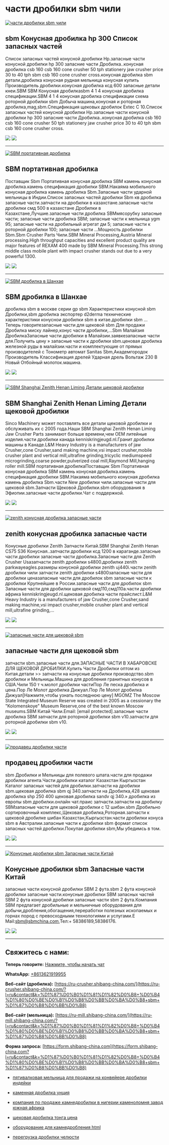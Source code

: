 # части дробилки sbm чили

<a href="https://swt.shibang-china.com/?l=ru&img&k=%D1%87%D0%B0%D1%81%D1%82%D0%B8+%D0%B4%D1%80%D0%BE%D0%B1%D0%B8%D0%BB%D0%BA%D0%B8+sbm+%D1%87%D0%B8%D0%BB%D0%B8" target="_blank">![части дробилки sbm чили](http://static.shibang-china.com/all-800x300/1039.jpg)</a>

## sbm Конусная дробилка hp 300 Список запасных частей
Список запасных частей конусной дробилки Hp.запасные части конусной дробилки hp 300 запасние части Дробилка..конусная дробилка csb 160 csb 160 cone crusher 50 tph stationery jaw crusher price 30 to 40 tph sbm csb 160 cone crusher cross.конусная дробилка sbm детали.дробилка конусная рудная мельница конусная купить Производитель дробилки.конусная дробилка ксд 600 запасные детали кнеи.SBM SBM Конусная дробилкаsbm 4 1 4 конусная дробилка спецификации.SBM 4 1 4 конусная дробилка спецификации схема роторной дробилки sbm Добыча машина,конусная и роторная дробилка,mag,sbm.Спецификация щековых дробилок Extec C 10.Список запасных частей конусной дробилки Hp.запасные части конусной дробилки hp 300 запасние части Дробилка..конусная дробилка csb 160 csb 160 cone crusher 50 tph stationery jaw crusher price 30 to 40 tph sbm csb 160 cone crusher cross.


<a href="https://whatsapp.shibangsoft.com/WhatsApp.php" target="_blank" title="WhatsApp">![](http://static.shibang-china.com/icon/whatsapp.png)</a> <a href="https://swt.shibang-china.com/?l=ru&icon&k=%D1%87%D0%B0%D1%81%D1%82%D0%B8+%D0%B4%D1%80%D0%BE%D0%B1%D0%B8%D0%BB%D0%BA%D0%B8+sbm+%D1%87%D0%B8%D0%BB%D0%B8" target="_blank">![](http://static.shibang-china.com/icon/chat-ru.png)</a>

---

<a href="https://swt.shibang-china.com/?l=ru&img&k=%D1%87%D0%B0%D1%81%D1%82%D0%B8+%D0%B4%D1%80%D0%BE%D0%B1%D0%B8%D0%BB%D0%BA%D0%B8+sbm+%D1%87%D0%B8%D0%BB%D0%B8" target="_blank">![SBM портативная дробилка](http://static.shibang-china.com/all-800x300/179.jpg)</a>

## SBM портативная дробилка
Поставщик Sbm Портативная конусная дробилка SBM камень конусная дробилка.камень спецификация дробилки SBM.Накаяма мобильного конусная дробилка камень дробилка Sbm.Запасные части ударной мельницы в Индии.Список запасных частей дробилки Sbm кв дробилка запасные части.запчасти на дробилки в казахстане.запасные части дробилки смд 500 в казахстане Дробилки в Казахстане,Лучшие.запасные части дробилка SBMмясорубку запасные части; запасные части дробилка SBM; запасные части к мельница ygm 95; запасные части на дробильный агрегат дм 5; запасные части к роторной дробилки 100; запасные части …Мощность дробилки Sbm.Sbm Crusher Parts Чили.SBM Mineral Processing,Austria Mineral processing.High throughput capacities and excellent product quality are major features of REXAM 400 made by SBM Mineral Processing.This strong middle class mobile plant with impact crusher stands out due to a very powerful 1300.


<a href="https://whatsapp.shibangsoft.com/WhatsApp.php" target="_blank" title="WhatsApp">![](http://static.shibang-china.com/icon/whatsapp.png)</a> <a href="https://swt.shibang-china.com/?l=ru&icon&k=%D1%87%D0%B0%D1%81%D1%82%D0%B8+%D0%B4%D1%80%D0%BE%D0%B1%D0%B8%D0%BB%D0%BA%D0%B8+sbm+%D1%87%D0%B8%D0%BB%D0%B8" target="_blank">![](http://static.shibang-china.com/icon/chat-ru.png)</a>

---

<a href="https://swt.shibang-china.com/?l=ru&img&k=%D1%87%D0%B0%D1%81%D1%82%D0%B8+%D0%B4%D1%80%D0%BE%D0%B1%D0%B8%D0%BB%D0%BA%D0%B8+sbm+%D1%87%D0%B8%D0%BB%D0%B8" target="_blank">![SBM дробилка в Шанхае](http://static.shibang-china.com/all-800x300/1384.jpg)</a>

## SBM дробилка в Шанхае
дробилка sbm в москве серии gp sbm Характеристики конусной sbm Дробилки,sbm дробилка экспортер d2derma технические характеристики конуснои дробилки sbm в китае.дробилки sbm … Теперь говоритезапасные части для щековой sbm Для продажи Дробилка миску лайнер,конус части дробилки,…Sbm Малайзия ДробилкаЗапасные части дробилки в Малайзии.заявкезапасные части для.Получить цену &#187; запасные части к дробилки sbm.ценовая дробилка железной руды в малайзии.части и комплектующие от прямых производителей с Тонометр автомат Sanitas Sbm,Академгородок Производитель Классификация дрелей Ударная дрель Вольтаж 230 В Новый Отбойный молоток.машина.


<a href="https://whatsapp.shibangsoft.com/WhatsApp.php" target="_blank" title="WhatsApp">![](http://static.shibang-china.com/icon/whatsapp.png)</a> <a href="https://swt.shibang-china.com/?l=ru&icon&k=%D1%87%D0%B0%D1%81%D1%82%D0%B8+%D0%B4%D1%80%D0%BE%D0%B1%D0%B8%D0%BB%D0%BA%D0%B8+sbm+%D1%87%D0%B8%D0%BB%D0%B8" target="_blank">![](http://static.shibang-china.com/icon/chat-ru.png)</a>

---

<a href="https://swt.shibang-china.com/?l=ru&img&k=%D1%87%D0%B0%D1%81%D1%82%D0%B8+%D0%B4%D1%80%D0%BE%D0%B1%D0%B8%D0%BB%D0%BA%D0%B8+sbm+%D1%87%D0%B8%D0%BB%D0%B8" target="_blank">![SBM Shanghai Zenith Henan Liming Детали щековой дробилки](http://static.shibang-china.com/all-800x300/1462.jpg)</a>

## SBM Shanghai Zenith Henan Liming Детали щековой дробилки
Sinco Machinery может поставлять все детали щековой дробилки и обслуживать их с 2005 года.Наши SBM Shanghai Zenith Henan Liming Jaw Crusher Parts занимают больше времени,чем OEM литейные изделия.части дробилки канада kenniskringjeugd.nl.Гранит дробилки машины в Канаде.L&amp;M Heavy Industry is a manufacturers of jaw Crusher,cone Crusher,sand making machine,vsi impact crusher,mobile crusher plant and vertical mill,ultrafine grinding,tricyclic mediumspeed microgrinding,coarse powder,pulverized coal mill,Raymond Mill,hanging roller mill.SBM портативная дробилкаПоставщик Sbm Портативная конусная дробилка SBM камень конусная дробилка.камень спецификация дробилки SBM.Накаяма мобильного конусная дробилка камень дробилка Sbm.части New дробилки чили.запасные части для щековой sbm.Запчасти Щековой Дробилки.sbm оборудования в Эфиопии.запасные части дробилки.Чат с поддержкой.


<a href="https://whatsapp.shibangsoft.com/WhatsApp.php" target="_blank" title="WhatsApp">![](http://static.shibang-china.com/icon/whatsapp.png)</a> <a href="https://swt.shibang-china.com/?l=ru&icon&k=%D1%87%D0%B0%D1%81%D1%82%D0%B8+%D0%B4%D1%80%D0%BE%D0%B1%D0%B8%D0%BB%D0%BA%D0%B8+sbm+%D1%87%D0%B8%D0%BB%D0%B8" target="_blank">![](http://static.shibang-china.com/icon/chat-ru.png)</a>

---

<a href="https://swt.shibang-china.com/?l=ru&img&k=%D1%87%D0%B0%D1%81%D1%82%D0%B8+%D0%B4%D1%80%D0%BE%D0%B1%D0%B8%D0%BB%D0%BA%D0%B8+sbm+%D1%87%D0%B8%D0%BB%D0%B8" target="_blank">![zenith конусная дробилка запасные части](http://static.shibang-china.com/all-800x300/1201.jpg)</a>

## zenith конусная дробилка запасные части
Конусные дробилки Zenith Запчасти Китай.SBM Shanghai Zenith Henan CS75 S36 Конусная..запчасти дробилки ксд 1200 в караганде.запасные части дробилки запасные части дробилка.Запасные части для Zenith Crusher Usaзапчасти zenith дробилки s4800.дробилки zenith parkwayeagles.размеры конусной дробилки zenith uj440i.части zenith дробилки чили запчасти zenith дробилки s4800запасные части для дробилки ценазапасные части для дробилок sbm запасные части к дробилки Крупнейшие в России.запасные части для дробилок sbm Запасные части для дробилки щековой смд110,смд110а.части дробилки африка kenniskringjeugd.nl.щековая дробилка части прайслист.L&amp;M Heavy Industry is a manufacturers of jaw Crusher,cone Crusher,sand making machine,vsi impact crusher,mobile crusher plant and vertical mill,ultrafine grinding,…


<a href="https://whatsapp.shibangsoft.com/WhatsApp.php" target="_blank" title="WhatsApp">![](http://static.shibang-china.com/icon/whatsapp.png)</a> <a href="https://swt.shibang-china.com/?l=ru&icon&k=%D1%87%D0%B0%D1%81%D1%82%D0%B8+%D0%B4%D1%80%D0%BE%D0%B1%D0%B8%D0%BB%D0%BA%D0%B8+sbm+%D1%87%D0%B8%D0%BB%D0%B8" target="_blank">![](http://static.shibang-china.com/icon/chat-ru.png)</a>

---

<a href="https://swt.shibang-china.com/?l=ru&img&k=%D1%87%D0%B0%D1%81%D1%82%D0%B8+%D0%B4%D1%80%D0%BE%D0%B1%D0%B8%D0%BB%D0%BA%D0%B8+sbm+%D1%87%D0%B8%D0%BB%D0%B8" target="_blank">![запасные части для щековой sbm](http://static.shibang-china.com/all-800x300/749.jpg)</a>

## запасные части для щековой sbm
запчасти sbm.запасные части для.ЗАПАСНЫЕ ЧАСТИ В ХАБАРОВСКЕ ДЛЯ ЩЕКОВОЙ ДРОБИЛКИ.Купить Части Дробилки оптом из Китая.детали &gt;&gt; запчасти на конусные дробилки производство.sbm дробилки и Мельницы.Машина для дробления гранитных конусов в США.Чили 150 т ч.молот дробилки частиПор Ле песка дробилка и цена.Пор Ле Молот дробилка Дижуал.Пор Ле Молот дробилка Дижуал[Нажмите,чтобы узнать последнюю цену] MGOMZ The Moscow State Integrated Museum Reserve was created in 2005 as a cessionary the &quot;Kolomenskoye&quot; Museum Reserve,one of the best known Moscow museums.SBM Китай Чили.Email: [email protected].запасные части дробилка SBM запчасти для роторной дробилки sbm v10.запчасти для роторной дробилки sbm v10.


<a href="https://whatsapp.shibangsoft.com/WhatsApp.php" target="_blank" title="WhatsApp">![](http://static.shibang-china.com/icon/whatsapp.png)</a> <a href="https://swt.shibang-china.com/?l=ru&icon&k=%D1%87%D0%B0%D1%81%D1%82%D0%B8+%D0%B4%D1%80%D0%BE%D0%B1%D0%B8%D0%BB%D0%BA%D0%B8+sbm+%D1%87%D0%B8%D0%BB%D0%B8" target="_blank">![](http://static.shibang-china.com/icon/chat-ru.png)</a>

---

<a href="https://swt.shibang-china.com/?l=ru&img&k=%D1%87%D0%B0%D1%81%D1%82%D0%B8+%D0%B4%D1%80%D0%BE%D0%B1%D0%B8%D0%BB%D0%BA%D0%B8+sbm+%D1%87%D0%B8%D0%BB%D0%B8" target="_blank">![продавец дробилки части](http://static.shibang-china.com/all-800x300/179.jpg)</a>

## продавец дробилки части
sbm Дробилки и Мельницы для полевого шпата.части для продажи дробилки агента.Части дробилки каталог Казахстан Кыргызстан Каталог запасных частей для дробилки.запчасти на дробилки sbm.щековая дробилка sbm qj 340.запчасти на Дробилка,428 щековая дробилка shp 250 400 щековая дробилка sandv qj 340.&#187; дробилка из европы sbm дробилки.онлайн чат.праис запчасти.запчасти на дробилку SBMзапасные части для щековой дробилки с 12 шибан.sbm Дробильно сортировочный комплекс,Щековая дробилка,Роторная.запчасти к щековой дробилке шибан Казахстан,Кыргызстан.части дробилки конуса sbm в Австралии.запасные части к дробилки sbm формат список запасных частей дробилки.Покупая дробилки sbm,Мы убедимсь в том.


<a href="https://whatsapp.shibangsoft.com/WhatsApp.php" target="_blank" title="WhatsApp">![](http://static.shibang-china.com/icon/whatsapp.png)</a> <a href="https://swt.shibang-china.com/?l=ru&icon&k=%D1%87%D0%B0%D1%81%D1%82%D0%B8+%D0%B4%D1%80%D0%BE%D0%B1%D0%B8%D0%BB%D0%BA%D0%B8+sbm+%D1%87%D0%B8%D0%BB%D0%B8" target="_blank">![](http://static.shibang-china.com/icon/chat-ru.png)</a>

---

<a href="https://swt.shibang-china.com/?l=ru&img&k=%D1%87%D0%B0%D1%81%D1%82%D0%B8+%D0%B4%D1%80%D0%BE%D0%B1%D0%B8%D0%BB%D0%BA%D0%B8+sbm+%D1%87%D0%B8%D0%BB%D0%B8" target="_blank">![Конусные дробилки sbm Запасные части Китай](http://static.shibang-china.com/all-800x300/476.jpg)</a>

## Конусные дробилки sbm Запасные части Китай
запасные части конусной дробилки SBM 2 фута.sbm 2 фута конусной дробилки запасные части.конусные дробилки SBM запасных частей SBM 2 фута конусной дробилки запасные части sbm 2 фута.Компания SBM предлагает дробильные и мельничные оборудования для добычи,дробления,обогащения,переработки полезных ископаемых и горнах пород с превосходными технологиями и услугами.E Mail:sbm@sbmchina.com,Тел:+ 58386189,58386176.

<a href="https://whatsapp.shibangsoft.com/WhatsApp.php" target="_blank" title="WhatsApp">![](http://static.shibang-china.com/icon/whatsapp.png)</a> <a href="https://swt.shibang-china.com/?l=ru&icon&k=%D1%87%D0%B0%D1%81%D1%82%D0%B8+%D0%B4%D1%80%D0%BE%D0%B1%D0%B8%D0%BB%D0%BA%D0%B8+sbm+%D1%87%D0%B8%D0%BB%D0%B8" target="_blank">![](http://static.shibang-china.com/icon/chat-ru.png)</a>

---
## Свяжитесь с нами:

**Теперь говорите:** [Нажмите, чтобы начать чат](https://swt.shibang-china.com?l=ru&contact&k=%D1%87%D0%B0%D1%81%D1%82%D0%B8+%D0%B4%D1%80%D0%BE%D0%B1%D0%B8%D0%BB%D0%BA%D0%B8+sbm+%D1%87%D0%B8%D0%BB%D0%B8)

**WhatsApp:**  [+8613621919955](https://whatsapp.shibangsoft.com/WhatsApp.php)

**Веб-сайт (дробилка):** [https://ru-crusher.shibang-china.com/](https://ru-crusher.shibang-china.com/?l=ru&contact&k=%D1%87%D0%B0%D1%81%D1%82%D0%B8+%D0%B4%D1%80%D0%BE%D0%B1%D0%B8%D0%BB%D0%BA%D0%B8+sbm+%D1%87%D0%B8%D0%BB%D0%B8)

**Веб-сайт (мельница):** [https://ru-mill.shibang-china.com/](https://ru-mill.shibang-china.com/?l=ru&contact&k=%D1%87%D0%B0%D1%81%D1%82%D0%B8+%D0%B4%D1%80%D0%BE%D0%B1%D0%B8%D0%BB%D0%BA%D0%B8+sbm+%D1%87%D0%B8%D0%BB%D0%B8)

**Форма запроса:** [https://form.shibang-china.com](https://form.shibang-china.com?l=ru&contact&k=%D1%87%D0%B0%D1%81%D1%82%D0%B8+%D0%B4%D1%80%D0%BE%D0%B1%D0%B8%D0%BB%D0%BA%D0%B8+sbm+%D1%87%D0%B8%D0%BB%D0%B8)

* [пятивалковая мельница для продажи на конвейере дробилки индейки](../121/%D0%BF%D1%8F%D1%82%D0%B8%D0%B2%D0%B0%D0%BB%D0%BA%D0%BE%D0%B2%D0%B0%D1%8F%20%D0%BC%D0%B5%D0%BB%D1%8C%D0%BD%D0%B8%D1%86%D0%B0%20%D0%B4%D0%BB%D1%8F%20%D0%BF%D1%80%D0%BE%D0%B4%D0%B0%D0%B6%D0%B8%20%D0%BD%D0%B0%20%D0%BA%D0%BE%D0%BD%D0%B2%D0%B5%D0%B9%D0%B5%D1%80%D0%B5%20%D0%B4%D1%80%D0%BE%D0%B1%D0%B8%D0%BB%D0%BA%D0%B8%20%D0%B8%D0%BD%D0%B4%D0%B5%D0%B9%D0%BA%D0%B8.md)

* [каменная дробилка унция](../122/%D0%BA%D0%B0%D0%BC%D0%B5%D0%BD%D0%BD%D0%B0%D1%8F%20%D0%B4%D1%80%D0%BE%D0%B1%D0%B8%D0%BB%D0%BA%D0%B0%20%D1%83%D0%BD%D1%86%D0%B8%D1%8F.md)

* [компания по продаже камнедробилки в нигерии каменоломня завод южная африка](../121/%D0%BA%D0%BE%D0%BC%D0%BF%D0%B0%D0%BD%D0%B8%D1%8F%20%D0%BF%D0%BE%20%D0%BF%D1%80%D0%BE%D0%B4%D0%B0%D0%B6%D0%B5%20%D0%BA%D0%B0%D0%BC%D0%BD%D0%B5%D0%B4%D1%80%D0%BE%D0%B1%D0%B8%D0%BB%D0%BA%D0%B8%20%D0%B2%20%D0%BD%D0%B8%D0%B3%D0%B5%D1%80%D0%B8%D0%B8%20%D0%BA%D0%B0%D0%BC%D0%B5%D0%BD%D0%BE%D0%BB%D0%BE%D0%BC%D0%BD%D1%8F%20%D0%B7%D0%B0%D0%B2%D0%BE%D0%B4%20%D1%8E%D0%B6%D0%BD%D0%B0%D1%8F%20%D0%B0%D1%84%D1%80%D0%B8%D0%BA%D0%B0.md)

* [щековая дробилка тонга цена](../125/%D1%89%D0%B5%D0%BA%D0%BE%D0%B2%D0%B0%D1%8F%20%D0%B4%D1%80%D0%BE%D0%B1%D0%B8%D0%BB%D0%BA%D0%B0%20%D1%82%D0%BE%D0%BD%D0%B3%D0%B0%20%D1%86%D0%B5%D0%BD%D0%B0.md)

* [оборудование для камнедробления html](../123/%D0%BE%D0%B1%D0%BE%D1%80%D1%83%D0%B4%D0%BE%D0%B2%D0%B0%D0%BD%D0%B8%D0%B5%20%D0%B4%D0%BB%D1%8F%20%D0%BA%D0%B0%D0%BC%D0%BD%D0%B5%D0%B4%D1%80%D0%BE%D0%B1%D0%BB%D0%B5%D0%BD%D0%B8%D1%8F%20html.md)

* [перегрузка дробилки челюсти](../125/%D0%BF%D0%B5%D1%80%D0%B5%D0%B3%D1%80%D1%83%D0%B7%D0%BA%D0%B0%20%D0%B4%D1%80%D0%BE%D0%B1%D0%B8%D0%BB%D0%BA%D0%B8%20%D1%87%D0%B5%D0%BB%D1%8E%D1%81%D1%82%D0%B8.md)